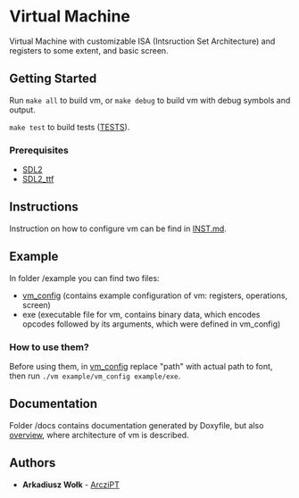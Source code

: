 # Virtual Machine

Virtual Machine with customizable ISA (Intsruction Set Architecture) and registers to some extent, and basic screen.

## Getting Started

Run `make all` to build vm, or `make debug` to build vm with debug symbols and output.

`make test` to build tests ([TESTS](/tests)).

### Prerequisites

- [SDL2](https://www.libsdl.org/download-2.0.php)
- [SDL2_ttf](https://www.libsdl.org/projects/SDL_ttf/)

## Instructions

Instruction on how to configure vm can be find in [INST.md](INST.md).

## Example

In folder /example you can find two files:
- [vm_config](/example/vm_config) (contains example configuration of vm: registers, operations, screen)
- exe (executable file for vm, contains binary data, which encodes opcodes followed by its arguments, which were defined in vm_config)

### How to use them?
Before using them, in [vm_config](example/config) replace "path" with actual path to font, then run `./vm example/vm_config example/exe`.

## Documentation

Folder /docs contains documentation generated by Doxyfile, but also [overview](/docs/overview), where architecture of vm is described.

## Authors

* **Arkadiusz Wołk** - [ArcziPT](https://github.com/ArcziPT)
